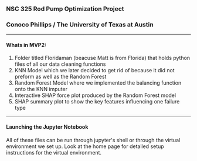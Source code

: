 ### NSC 325 Rod Pump Optimization Project

### Conoco Phillips / The University of Texas at Austin

---

#### Whats in MVP2:

1. Folder titled Floridaman (beacuse Matt is from Florida) that holds python files of all our data cleaning functions
2. KNN Model which we later decided to get rid of because it did not preform as well as the Random Forest
3. Random Forest Model where we implemented the balancing function onto the KNN imputer
4. Interactive SHAP force plot produced by the Random Forest model
5. SHAP summary plot to show the key features influencing one failure type

---

#### Launching the Jupyter Notebook

All of these files can be run through jupyter's shell or through the virtual environment we set up. Look at the home page for detailed setup instructions for the virtual environment.
